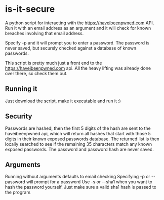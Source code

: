 # is-it-secure

A python script for interacting with the https://haveibeenpwned.com API.
Run it with an email address as an argument and it will check for known breaches involving that email address.

Specify -p and it will prompt you to enter a password. The password is never saved, but securely checked against a database of known passwords. 

This script is pretty much just a front end to the https://haveibeenpwned.com api. All the heavy lifting was already done over there, so check them out.


## Running it

Just download the script, make it executable and run it :)


## Security

Passwords are hashed, then the first 5 digits of the hash are sent to the haveibeenpwned api, which will return all hashes that start with those 5 digits in their known exposed passwords database. The returned list is then locally searched to see if the remaining 35 characters match any known exposed passwords. The password and password hash are never saved.


## Arguments

Running without arguments defaults to email checking
Specifying -p or --password will prompt for a password
Use -s or --sha1 when you want to hash the password yourself. Just make sure a valid sha1 hash is passed to the program.

